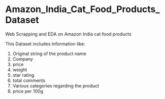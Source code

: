 # Amazon_India_Cat_Food_Products_Dataset
Web Scrapping and EDA on Amazon India cat food products

This Dataset includes information like:

1) Original string of the product name
2) Company
3) price
4) weight
5) star rating
6) total comments
7) Various categories regarding the product
8) price per 100g 
